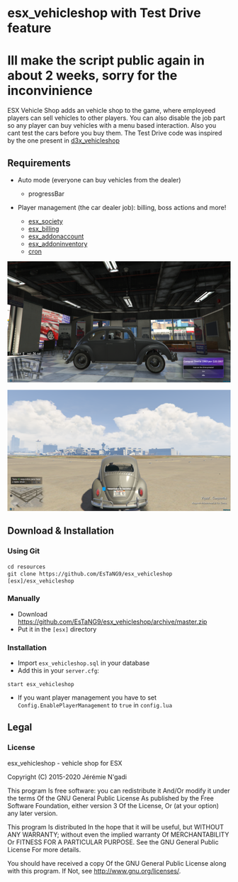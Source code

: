 # esx_vehicleshop with Test Drive feature
# Ill make the script public again in about 2 weeks, sorry for the inconvinience

ESX Vehicle Shop adds an vehicle shop to the game, where employeed players can sell vehicles to other players. You can also disable the job part so any player can buy vehicles with a menu based interaction. Also you cant test the cars before you buy them.
The Test Drive code was inspired by the one present in [d3x_vehicleshop](https://github.com/Duart3x/d3x_vehicleshop)

## Requirements

* Auto mode (everyone can buy vehicles from the dealer)
  * progressBar

* Player management (the car dealer job): billing, boss actions and more!
  * [esx_society](https://github.com/ESX-Org/esx_society)
  * [esx_billing](https://github.com/ESX-Org/esx_billing)
  * [esx_addonaccount](https://github.com/ESX-Org/esx_addonaccount)
  * [esx_addoninventory](https://github.com/ESX-Org/esx_addoninventory)
  * [cron](https://github.com/ESX-Org/cron)

![alt text](https://github.com/EsTaNG9/esx_vehicleshop/blob/master/pics/pic1.png)

![alt text](https://github.com/EsTaNG9/esx_vehicleshop/blob/master/pics/pic2.png)


## Download & Installation

### Using Git

```
cd resources
git clone https://github.com/EsTaNG9/esx_vehicleshop [esx]/esx_vehicleshop
```

### Manually

- Download https://github.com/EsTaNG9/esx_vehicleshop/archive/master.zip
- Put it in the `[esx]` directory

### Installation

- Import `esx_vehicleshop.sql` in your database
- Add this in your `server.cfg`:

```
start esx_vehicleshop
```
- If you want player management you have to set `Config.EnablePlayerManagement` to `true` in `config.lua`

## Legal

### License

esx_vehicleshop - vehicle shop for ESX

Copyright (C) 2015-2020 Jérémie N'gadi

This program Is free software: you can redistribute it And/Or modify it under the terms Of the GNU General Public License As published by the Free Software Foundation, either version 3 Of the License, Or (at your option) any later version.

This program Is distributed In the hope that it will be useful, but WITHOUT ANY WARRANTY; without even the implied warranty Of MERCHANTABILITY Or FITNESS FOR A PARTICULAR PURPOSE. See the GNU General Public License For more details.

You should have received a copy Of the GNU General Public License along with this program. If Not, see http://www.gnu.org/licenses/.
